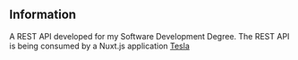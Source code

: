 ## Information

A REST API developed for my Software Development Degree. The REST API is being consumed by a Nuxt.js application [Tesla](https://github.com/Sultenhest/tesla)
